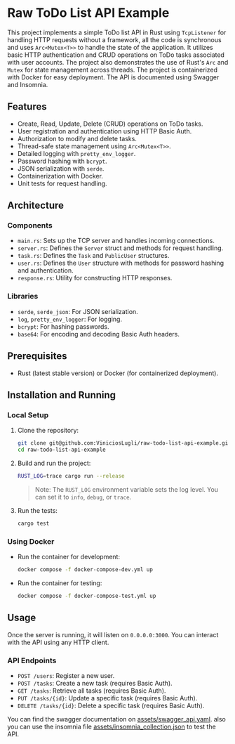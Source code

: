 # Raw ToDo List API Example

This project implements a simple ToDo list API in Rust using `TcpListener` for handling HTTP requests without a framework, all the code is synchronous and uses `Arc<Mutex<T>>` to handle the state of the application. It utilizes basic HTTP authentication and CRUD operations on ToDo tasks associated with user accounts. The project also demonstrates the use of Rust's `Arc` and `Mutex` for state management across threads. The project is containerized with Docker for easy deployment. The API is documented using Swagger and Insomnia.

## Features

-   Create, Read, Update, Delete (CRUD) operations on ToDo tasks.
-   User registration and authentication using HTTP Basic Auth.
-   Authorization to modify and delete tasks.
-   Thread-safe state management using `Arc<Mutex<T>>`.
-   Detailed logging with `pretty_env_logger`.
-   Password hashing with `bcrypt`.
-   JSON serialization with `serde`.
-   Containerization with Docker.
-   Unit tests for request handling.

## Architecture

### Components

-   `main.rs`: Sets up the TCP server and handles incoming connections.
-   `server.rs`: Defines the `Server` struct and methods for request handling.
-   `task.rs`: Defines the `Task` and `PublicUser` structures.
-   `user.rs`: Defines the `User` structure with methods for password hashing and authentication.
-   `response.rs`: Utility for constructing HTTP responses.

### Libraries

-   `serde`, `serde_json`: For JSON serialization.
-   `log`, `pretty_env_logger`: For logging.
-   `bcrypt`: For hashing passwords.
-   `base64`: For encoding and decoding Basic Auth headers.

## Prerequisites

-   Rust (latest stable version) or Docker (for containerized deployment).

## Installation and Running

### Local Setup

1. Clone the repository:

    ```sh
    git clone git@github.com:ViniciosLugli/raw-todo-list-api-example.git
    cd raw-todo-list-api-example
    ```

2. Build and run the project:

    ```sh
    RUST_LOG=trace cargo run --release
    ```

    > Note: The `RUST_LOG` environment variable sets the log level. You can set it to `info`, `debug`, or `trace`.

3. Run the tests:
    ```sh
    cargo test
    ```

### Using Docker

-   Run the container for development:

    ```sh
    docker compose -f docker-compose-dev.yml up
    ```

-   Run the container for testing:
    ```sh
    docker compose -f docker-compose-test.yml up
    ```

## Usage

Once the server is running, it will listen on `0.0.0.0:3000`. You can interact with the API using any HTTP client.

### API Endpoints

-   `POST /users`: Register a new user.
-   `POST /tasks`: Create a new task (requires Basic Auth).
-   `GET /tasks`: Retrieve all tasks (requires Basic Auth).
-   `PUT /tasks/{id}`: Update a specific task (requires Basic Auth).
-   `DELETE /tasks/{id}`: Delete a specific task (requires Basic Auth).

You can find the swagger documentation on [assets/swagger_api.yaml](assets/swagger_api.yaml). also you can use the insomnia file [assets/insomnia_collection.json](assets/insomnia_collection.json) to test the API.
